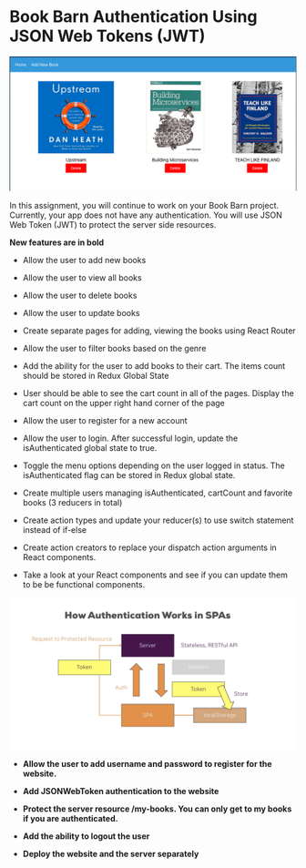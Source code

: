 # Book Barn Authentication Using JSON Web Tokens (JWT)

![Book Barn Screenshot](book-barn.png)

In this assignment, you will continue to work on your Book Barn project. Currently, your app does not have any authentication. You will use JSON Web Token (JWT) to protect the server side resources.

**New features are in bold** 

- Allow the user to add new books 

- Allow the user to view all books 

- Allow the user to delete books 

- Allow the user to update books 

- Create separate pages for adding, viewing the books using React Router 

- Allow the user to filter books based on the genre

- Add the ability for the user to add books to their cart. The items count should be stored in Redux Global State

- User should be able to see the cart count in all of the pages. Display the cart count on the upper right hand corner of the page 

- Allow the user to register for a new account 

- Allow the user to login. After successful login, update the isAuthenticated global state to true. 

- Toggle the menu options depending on the user logged in status. The isAuthenticated flag can be stored in Redux global state. 

- Create multiple users managing isAuthenticated, cartCount and favorite books (3 reducers in total) 

- Create action types and update your reducer(s) to use switch statement instead of if-else 

- Create action creators to replace your dispatch action arguments in React components. 

- Take a look at your React components and see if you can update them to be be functional components. 

![JWT Flow Diagram](jwt-flow.png)

- **Allow the user to add username and password to register for the website.** 

- **Add JSONWebToken authentication to the website** 

- **Protect the server resource /my-books. You can only get to my books if you are authenticated.** 

- **Add the ability to logout the user** 

- **Deploy the website and the server separately**
